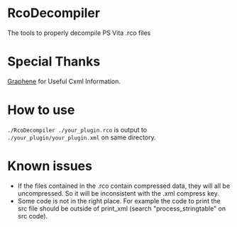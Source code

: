 # RcoDecompiler
The tools to properly decompile PS Vita .rco files

# Special Thanks

[Graphene](https://github.com/GrapheneCt) for Useful Cxml Information.

# How to use

<code>./RcoDecompiler ./your_plugin.rco</code> is output to <code>./your_plugin/your_plugin.xml</code> on same directory.

# Known issues

- If the files contained in the .rco contain compressed data, they will all be uncompressed. So it will be inconsistent with the .xml compress key.
- Some code is not in the right place. For example the code to print the src file should be outside of print_xml (search "process_stringtable" on src code).

